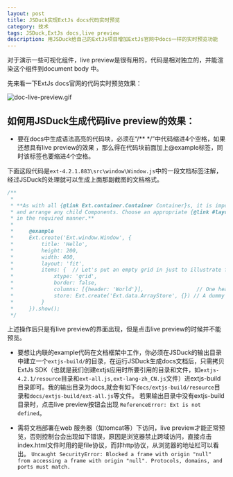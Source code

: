 ```yaml
---
layout: post
title: JSDuck实现ExtJs docs代码实时预览
category: 技术
tags: JSDuck,ExtJs docs,live preview
description: 用JSDuck给自己的ExtJs项目增加ExtJs官网中docs一样的实时预览功能
---
```


对于演示一些可视化组件，live preview是很有用的，代码是相对独立的，并能渲染这个组件到document body 中。

先来看一下ExtJs docs官网的代码实时预览效果：

![doc-live-preview.gif](http://sandbox.runjs.cn/uploads/rs/404/h6qnek27/doc-live-preview.gif)

## 如何用JSDuck生成代码live preview的效果：

- 要在docs中生成语法高亮的代码块，必须在“/**  */”中代码缩进4个空格，如果还想具有live preview的效果 ，那么得在代码块前面加上@example标签，同时该标签也要缩进4个空格。
  
下面这段代码是`ext-4.2.1.883\src\window\Window.js`中的一段文档标签注解，经过JSDuck的处理就可以生成上面那副截图的文档格式。

```javascript
/**
 * 
 * **As with all {@link Ext.container.Container Container}s, it is important to consider how you want the Window to size
 * and arrange any child Components. Choose an appropriate {@link #layout} configuration which lays out child Components
 * in the required manner.**
 *
 *     @example  
 *     Ext.create('Ext.window.Window', {  
 *         title: 'Hello',  
 *         height: 200,  
 *         width: 400,  
 *         layout: 'fit',
 *         items: {  // Let's put an empty grid in just to illustrate fit layout
 *             xtype: 'grid',
 *             border: false,
 *             columns: [{header: 'World'}],                 // One header just for show. There's no data,
 *             store: Ext.create('Ext.data.ArrayStore', {}) // A dummy empty data store
 *         }
 *     }).show();
 */
```

上述操作后只是有live preview的界面出现，但是点击live preview的时候并不能预览。

- 要想让内联的example代码在文档框架中工作，你必须在JSDuck的输出目录中建立一个`extjs-build/`的目录，在运行JSDuck生成docs文档后，只需拷贝ExtJs SDK（也就是我们创建extjs应用时所要引用的目录和文件，如`extjs-4.2.1/resource`目录和`ext-all.js,ext-lang-zh_CN.js`文件）进extjs-build目录即可。我的输出目录为docs,就会有如下`docs/extjs-build/resource`目录和`docs/extjs-build/ext-all.js`等文件。
若果输出目录中没有extjs-build目录时，点击live preview按钮会出现 `ReferenceError: Ext is not defined`。

- 需将文档部署在web 服务器（如tomcat等）下访问，live preview才能正常预览，否则控制台会出现如下错误，原因是浏览器禁止跨域访问，直接点击index.html文件时用的是file协议，而非http协议，从浏览器的地址栏可以看出。
`Uncaught SecurityError: Blocked a frame with origin "null" from accessing a frame with origin "null". Protocols, domains, and ports must match.`
